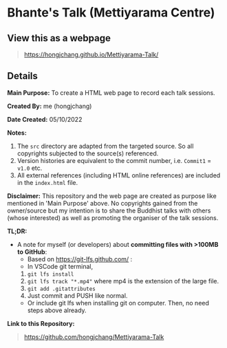 # Bhante's Talk (Mettiyarama Centre)

## **View this as a webpage**
> https://hongjchang.github.io/Mettiyarama-Talk/

## **Details**
**Main Purpose:** To create a HTML web page to record each talk sessions.

**Created By:** me (hongjchang)

**Date Created:** 05/10/2022

**Notes:**
1. The `src` directory are adapted from the targeted source. So all copyrights subjected to the source(s) referenced.
2. Version histories are equivalent to the commit number, i.e. `Commit1` = `v1.0` etc.
3. All external references (including HTML online references) are included in the `index.html` file.

**Disclaimer:** This repository and the web page are created as purpose like mentioned in 'Main Purpose' above. No copyrights gained from the owner/source but my intention is to share the Buddhist talks with others (whose interested) as well as promoting the organiser of the talk sessions.

**TL;DR:**
- A note for myself (or developers) about **committing files with >100MB to GitHub**:
    - Based on https://git-lfs.github.com/ :
    - In VSCode git terminal,
    1. `git lfs install`
    2. `git lfs track "*.mp4"` where mp4 is the extension of the large file.
    3. `git add .gitattributes`
    4. Just commit and PUSH like normal.
    - Or include git lfs when installing git on computer. Then, no need steps above already.

**Link to this Repository:**
> https://github.com/hongjchang/Mettiyarama-Talk